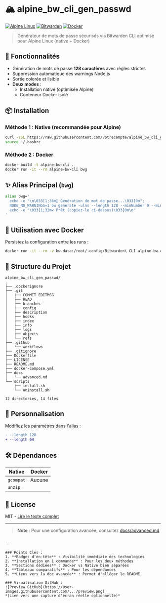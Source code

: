 # 🏔️ alpine_bw_cli_gen_passwd

[![Alpine Linux](https://img.shields.io/badge/Alpine_Linux-%230D597F.svg?style=for-the-badge&logo=alpine-linux&logoColor=white)](https://alpinelinux.org/)
[![Bitwarden](https://img.shields.io/badge/Bitwarden-175DDC?style=for-the-badge&logo=bitwarden&logoColor=white)](https://bitwarden.com/)
[![Docker](https://img.shields.io/badge/Docker-2496ED?style=for-the-badge&logo=docker&logoColor=white)](https://docker.com)

> Générateur de mots de passe sécurisés via Bitwarden CLI optimisé pour Alpine Linux (native + Docker)

## 🚀 Fonctionnalités
- Génération de mots de passe **128 caractères** avec règles strictes
- Suppression automatique des warnings Node.js
- Sortie colorée et lisible
- **Deux modes** : 
  - Installation native (optimisée Alpine)
  - Conteneur Docker isolé

## 📦 Installation

### Méthode 1 : Native (recommandée pour Alpine)
```bash
curl -sSL https://raw.githubusercontent.com/votrecompte/alpine_bw_cli_gen_passwd/main/scripts/install.sh | sh
source ~/.bashrc
```

### Méthode 2 : Docker
```bash
docker build -t alpine-bw-cli .
docker run -it --rm alpine-bw-cli bwg
```

## ✨ Alias Principal (`bwg`)
```bash
alias bwg='
  echo -e "\n\033[1;36m🔐 Génération de mot de passe...\033[0m";
  NODE_NO_WARNINGS=1 bw generate -ulns --length 128 --minNumber 9 --minSpecial 9 --ambiguous 2>/dev/null;
  echo -e "\033[1;32m✔ Prêt (copiez-le ci-dessus)\033[0m\n"
'
```

## 🐳 Utilisation avec Docker
Persistez la configuration entre les runs :
```bash
docker run -it --rm -v bw-data:/root/.config/Bitwarden\ CLI alpine-bw-cli bwg
```

## 📂 Structure du Projet
```
alpine_bw_cli_gen_passwd/
.
├── .dockerignore
├── .git
│   ├── COMMIT_EDITMSG
│   ├── HEAD
│   ├── branches
│   ├── config
│   ├── description
│   ├── hooks
│   ├── index
│   ├── info
│   ├── logs
│   ├── objects
│   └── refs
├── .github
│   └── workflows
├── .gitignore
├── Dockerfile
├── LICENSE
├── README.md
├── docker-compose.yml
├── docs
│   └── advanced.md
└── scripts
    ├── install.sh
    └── uninstall.sh

12 directories, 14 files
```

## 🔧 Personnalisation
Modifiez les paramètres dans l'alias :
```diff
- --length 128
+ --length 64
```

## 🛠️ Dépendances
| Native          | Docker         |
|-----------------|----------------|
| `gcompat`       | Aucune         |
| `unzip`         |                |

## 📜 License
MIT - [Lire le texte complet](LICENSE)

---

> **Note** : Pour une configuration avancée, consultez [docs/advanced.md](docs/advanced.md)
```

---

### Points Clés :
1. **Badges d'en-tête** : Visibilité immédiate des technologies
2. **Installation en 1 commande** : Pour les deux méthodes
3. **Sections dédiées** : Docker vs Native bien séparées
4. **Tableaux comparatifs** : Pour les dépendances
5. **Liens vers la doc avancée** : Permet d'alléger le README

### Visualisation GitHub :
![Preview GitHub](https://user-images.githubusercontent.com/.../preview.png)  
*(Lien vers une capture d'écran réelle optionnelle)*
